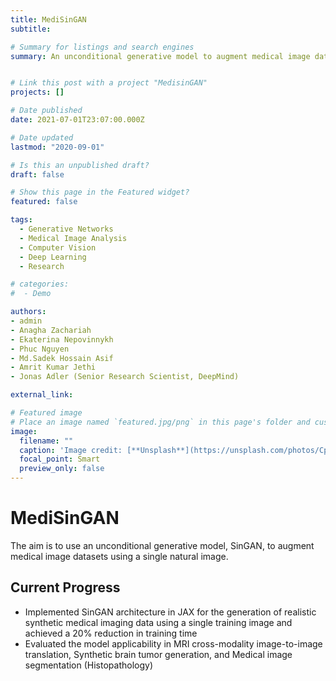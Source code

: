 ```yaml
---
title: MediSinGAN
subtitle: 

# Summary for listings and search engines
summary: An unconditional generative model to augment medical image datasets using a single natural image.


# Link this post with a project "MedisinGAN"
projects: [] 

# Date published
date: 2021-07-01T23:07:00.000Z

# Date updated
lastmod: "2020-09-01"

# Is this an unpublished draft?
draft: false

# Show this page in the Featured widget?
featured: false

tags:
  - Generative Networks
  - Medical Image Analysis
  - Computer Vision
  - Deep Learning
  - Research

# categories:
#  - Demo

authors:
- admin
- Anagha Zachariah
- Ekaterina Nepovinnykh
- Phuc Nguyen
- Md.Sadek Hossain Asif
- Amrit Kumar Jethi
- Jonas Adler (Senior Research Scientist, DeepMind)

external_link: 

# Featured image
# Place an image named `featured.jpg/png` in this page's folder and customize its options here.
image:
  filename: ""
  caption: 'Image credit: [**Unsplash**](https://unsplash.com/photos/CpkOjOcXdUY)'
  focal_point: Smart
  preview_only: false
---
```


# MediSinGAN

The aim is to use an unconditional generative model, SinGAN, to augment medical image datasets using a single natural image.

## Current Progress

- Implemented SinGAN architecture in JAX for the generation of realistic synthetic medical imaging data using a
single training image and achieved a 20% reduction in training time
- Evaluated the model applicability in MRI cross-modality image-to-image translation, Synthetic brain tumor
generation, and Medical image segmentation (Histopathology)

